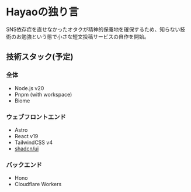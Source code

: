 # Hayaoの独り言

SNS依存症を直せなかったオタクが精神的保養地を確保するため、知らない技術のお勉強という態で小さな短文投稿サービスの自作を開始。

## 技術スタック(予定)

### 全体

- Node.js v20
- Pnpm (with workspace)
- Biome

### ウェブフロントエンド

- Astro
- React v19
- TailwindCSS v4
- [shadcn/ui](https://ui.shadcn.com/docs/react-19)

### バックエンド

- Hono
- Cloudflare Workers
